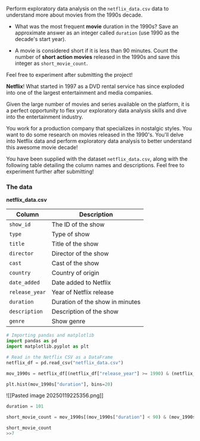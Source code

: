 Perform exploratory data analysis on the `netflix_data.csv` data to understand more about movies from the 1990s decade.

- What was the most frequent **movie** duration in the 1990s? Save an approximate answer as an integer called `duration` (use 1990 as the decade's start year).
    
- A movie is considered short if it is less than 90 minutes. Count the number of **short action movies** released in the 1990s and save this integer as `short_movie_count`.
    

Feel free to experiment after submitting the project!

**Netflix**! What started in 1997 as a DVD rental service has since exploded into one of the largest entertainment and media companies.

Given the large number of movies and series available on the platform, it is a perfect opportunity to flex your exploratory data analysis skills and dive into the entertainment industry.

You work for a production company that specializes in nostalgic styles. You want to do some research on movies released in the 1990's. You'll delve into Netflix data and perform exploratory data analysis to better understand this awesome movie decade!

You have been supplied with the dataset `netflix_data.csv`, along with the following table detailing the column names and descriptions. Feel free to experiment further after submitting!

### The data

**netflix_data.csv**

|Column|Description|
|---|---|
|`show_id`|The ID of the show|
|`type`|Type of show|
|`title`|Title of the show|
|`director`|Director of the show|
|`cast`|Cast of the show|
|`country`|Country of origin|
|`date_added`|Date added to Netflix|
|`release_year`|Year of Netflix release|
|`duration`|Duration of the show in minutes|
|`description`|Description of the show|
|`genre`|Show genre|
```Python
# Importing pandas and matplotlib
import pandas as pd
import matplotlib.pyplot as plt

# Read in the Netflix CSV as a DataFrame
netflix_df = pd.read_csv("netflix_data.csv")
```
```Python
mov_1990s = netflix_df[(netflix_df["release_year"] >= 1990) & (netflix_df["release_year"] < 2000)]
```
```Python
plt.hist(mov_1990s["duration"], bins=20)
```
![[Pasted image 20250119225356.png]]
```Python
duration = 101
```
```Python
short_movie_count = mov_1990s[(mov_1990s["duration"] < 90) & (mov_1990s["genre"] == "Action")]["genre"].count()
```
```Python
short_movie_count
>>7
```
